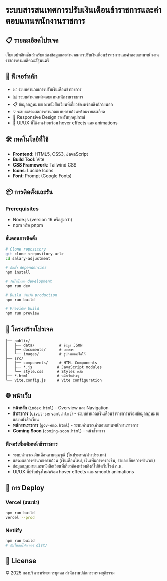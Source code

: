 # ระบบสารสนเทศการปรับเงินเดือนข้าราชการและค่าตอบแทนพนักงานราชการ

## 📋 รายละเอียดโปรเจค

เว็บแอปพลิเคชันสำหรับแสดงข้อมูลและคำนวณการปรับเงินเดือนข้าราชการและค่าตอบแทนพนักงานราชการตามมติคณะรัฐมนตรี

## 🚀 ฟีเจอร์หลัก

- 📈 ระบบคำนวณการปรับเงินเดือนข้าราชการ
- 📊 ระบบคำนวณค่าตอบแทนพนักงานราชการ
- 📋 ข้อมูลกฎหมายและหนังสือเวียนที่เกี่ยวข้องพร้อมลิงก์ภายนอก
- 💡 ระบบแสดงผลการคำนวณแบบครบถ้วนพร้อมรายละเอียด
- 📱 Responsive Design รองรับทุกอุปกรณ์
- 🎨 UI/UX ที่ใช้งานง่ายพร้อม hover effects และ animations

## 🛠️ เทคโนโลยีที่ใช้

- **Frontend**: HTML5, CSS3, JavaScript
- **Build Tool**: Vite
- **CSS Framework**: Tailwind CSS
- **Icons**: Lucide Icons
- **Font**: Prompt (Google Fonts)

## 📦 การติดตั้งและรัน

### Prerequisites
- Node.js (version 16 หรือสูงกว่า)
- npm หรือ pnpm

### ขั้นตอนการติดตั้ง

```bash
# Clone repository
git clone <repository-url>
cd salary-adjustment

# ติดตั้ง dependencies
npm install

# รันในโหมด development
npm run dev

# Build สำหรับ production
npm run build

# Preview build
npm run preview
```

## 📂 โครงสร้างโปรเจค

```
├── public/
│   ├── data/           # ข้อมูล JSON
│   ├── documents/      # เอกสาร
│   └── images/         # รูปภาพและโลโก้
├── src/
│   ├── components/     # HTML Components
│   ├── *.js           # JavaScript modules
│   └── style.css      # Styles หลัก
├── *.html             # หน้าเว็บต่างๆ
└── vite.config.js     # Vite configuration
```

## 🌐 หน้าเว็บ

- **หน้าหลัก** (`index.html`) - Overview และ Navigation
- **ข้าราชการ** (`civil-servant.html`) - ระบบคำนวณเงินเดือนข้าราชการพร้อมข้อมูลกฎหมายและหนังสือเวียน
- **พนักงานราชการ** (`gov-emp.html`) - ระบบคำนวณค่าตอบแทนพนักงานราชการ
- **Coming Soon** (`coming-soon.html`) - หน้าชั่วคราว

### ฟีเจอร์เพิ่มเติมหน้าข้าราชการ
- ระบบคำนวณเงินเดือนตามคุณวุฒิ (ในประเทศ/ต่างประเทศ)
- แสดงผลการคำนวณครบถ้วน (เงินเดือนใหม่, เงินเพิ่มการครองชีพ, รายละเอียดการคำนวณ)
- ข้อมูลกฎหมายและหนังสือเวียนที่เกี่ยวข้องพร้อมลิงก์ไปยังเว็บไซต์ ก.พ.
- UI/UX ที่ปรับปรุงใหม่พร้อม hover effects และ smooth animations

## 🚀 การ Deploy

### Vercel (แนะนำ)
```bash
npm run build
vercel --prod
```

### Netlify
```bash
npm run build
# อัปโหลดโฟลเดอร์ dist/
```

## 📄 License

© 2025 กองบริหารทรัพยากรบุคคล สำนักงานปลัดกระทรวงยุติธรรม
